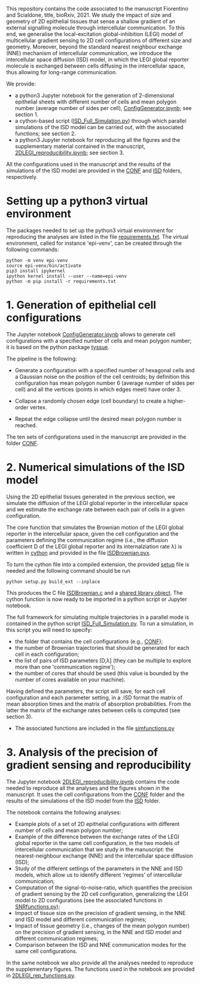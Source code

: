 This repository contains the code associated to the manuscript Fiorentino and Scialdone, title, bioRxiv, 2021. We study the impact of size and geometry of 2D epithelial tissues that sense a shallow gradient of an external signalling molecule through intercellular communication. To this end, we generalise the local-excitation global-inhibition (LEGI) model of multicellular gradient sensing to 2D cell configurations of different size and geometry. Moreover, beyond the standard nearest neighbour exchange (NNE) mechanism of intercellular communication, we introduce the intercellular space diffusion (ISD) model, in which the LEGI global reporter molecule is exchanged between cells diffusing in the intercellular space, thus allowing for long-range communication.

 We provide: 
- a python3 Jupyter notebook for the generation of 2-dimensional epithelial sheets with different number of cells and mean polygon number (average number of sides per cell), [ConfigGenerator.ipynb](/ConfigGenerator.ipynb); see section 1.
- a cython-based script ([ISD_Full_Simulation.py](/ISD_Full_Simulation.py)) through which parallel simulations of the ISD model can be carried out, with the associated functions; see section 2.
- a python3 Jupyter notebook for reproducing all the figures and the supplementary material contained in the manuscript, [2DLEGI_reproducibility.ipynb](/2DLEGI_reproducibility.ipynb); see section 3.

All the configurations used in the manuscript and the results of the simulations of the ISD model are provided in the [CONF](/CONF/) and [ISD](/ISD/) folders, respectively.

# Setting up a python3 virtual environment

The packages needed to set up the python3 virtual environment for reproducing the analyses are listed in the file [requirements.txt](/requirements.txt).
The virtual environment, called for instance 'epi-venv', can be created through the following commands:

```
python -m venv epi-venv
source epi-venv/bin/activate
pip3 install ipykernel
ipython kernel install --user --name=epi-venv
python -m pip install -r requirements.txt
```


# 1. Generation of epithelial cell configurations

The Jupyter notebook [ConfigGenerator.ipynb](/ConfigGenerator.ipynb) allows to generate cell configurations with a specified number of cells and mean polygon number; it is based on the python package [tyssue](https://github.com/DamCB/tyssue). 

The pipeline is the following:
- Generate a configuration with a specified number of hexagonal cells and a Gaussian noise on the position of the cell centroids; by definition this configuration has mean polygon number 6 (average number of sides per cell) and all the vertices (points in which edges meet) have order 3.

- Collapse a randomly chosen edge (cell boundary) to create a higher-order vertex.

- Repeat the edge collapse until the desired mean polygon number is reached.

The ten sets of configurations used in the manuscript are provided in the folder [CONF](/CONF/).

# 2. Numerical simulations of the ISD model

Using the 2D epithelial tissues generated in the previous section, we simulate the diffusion of the LEGI global reporter in the intercellular space and we estimate the exchange rate between each pair of cells in a given configuration.

The core function that simulates the Brownian motion of the LEGI global reporter in the intercellular space, given the cell configuration and the parameters defining the communication regime (i.e., the diffusion coefficient D of the LEGI global reporter and its internalziation rate &lambda;) is written in [cython](https://cython.readthedocs.io/en/latest/) and provided in the file [ISDBrownian.pyx](/ISDBrownian.pyx).

To turn the cython file into a compiled extension, the provided [setup](/setup.py) file is needed and the following command should be run

```
python setup.py build_ext --inplace
```

This produces the C file [ISDBrownian.c](/ISDBrownian.c) and a [shared library object](/LISBrownian.cpython-37m-x86_64-linux-gnu.so). The cython function is now ready to be imported in a python script or Jupyter notebook.

The full framework for simulating multiple trajectories in a parallel mode is contained in the python script [ISD_Full_Simulation.py](/ISD_Full_Simulation.py). To run a simulation, in this script you will need to specify:
- the folder that contains the cell configurations (e.g., [CONF](/CONF/)); 
- the number of Brownian trajectories that should be generated for each cell in each configuration;
- the list of pairs of ISD parameters [D,&lambda;] (they can be multiple to explore more than one 'communication regime');
- the number of cores that should be used (this value is bounded by the number of cores available on your machine).

Having defined the parameters, the script will save, for each cell configuration and each parameter setting, in a .ISD format the matrix of mean absorption times and the matrix of absorption probabilities. From the latter the matrix of the exchange rates between cells is computed (see section 3).
-  The associated functions are included in the file [simfunctions.py](/simfunctions.py)

# 3. Analysis of the precision of gradient sensing and reproducibility

The Jupyter notebook [2DLEGI_reproducibility.ipynb](/2DLEGI_reproducibility.ipynb) contains the code needed to reproduce all the analyses and the figures shown in the manuscript. It uses the cell configurations from the [CONF](/CONF/) folder and the results of the simulations of the ISD model from the [ISD](/ISD/) folder.

The notebook contains the following analyses:

- Example plots of a set of 2D epithelial configurations with different number of cells and mean polygon number;
- Example of the difference between the exchange rates of the LEGI global reporter in the same cell configuration, in the two models of intercellular communication that we study in the manuscript: the nearest-neighbour exchange (NNE) and the intercellular space diffusion (ISD);
- Study of the different settings of the parameters in the NNE and ISD models, which allow us to identify different 'regimes' of intercellular communication;
- Computation of the signal-to-noise-ratio, which quantifies the precision of gradient sensing by the 2D cell configuration, generalizing the LEGI model to 2D configurations (see the associated functions in [SNRfunctions.py](/SNRfunctions.py));
- Impact of tissue size on the precision of gradient sensing, in the NNE and ISD model and different communication regimes;
- Impact of tissue geometry (i.e., changes of the mean polygon number) on the precision of gradient sensing, in the NNE and ISD model and different communication regimes;
- Comparison between the ISD and NNE communication modes for the same cell configurations.

In the same notebook we also provide all the analyses needed to reproduce the supplementary figures. The functions used in the notebook are provided in [2DLEGI_rep_functions.py](2DLEGI_rep_functions.py).

